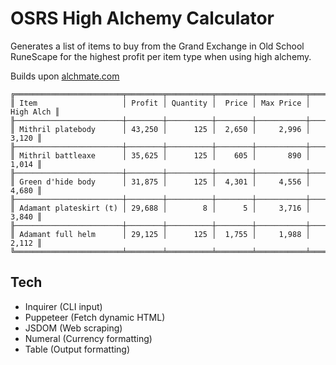 # OSRS High Alchemy Calculator

Generates a list of items to buy from the Grand Exchange in Old School RuneScape for the highest profit per item type when using high alchemy.

Builds upon [alchmate.com](https://alchmate.com/)

```
╔════════════════════════╤════════╤══════════╤════════╤═══════════╤═══════════╗
║ Item                   │ Profit │ Quantity │  Price │ Max Price │ High Alch ║
╟────────────────────────┼────────┼──────────┼────────┼───────────┼───────────╢
║ Mithril platebody      │ 43,250 │      125 │  2,650 │     2,996 │     3,120 ║
╟────────────────────────┼────────┼──────────┼────────┼───────────┼───────────╢
║ Mithril battleaxe      │ 35,625 │      125 │    605 │       890 │     1,014 ║
╟────────────────────────┼────────┼──────────┼────────┼───────────┼───────────╢
║ Green d'hide body      │ 31,875 │      125 │  4,301 │     4,556 │     4,680 ║
╟────────────────────────┼────────┼──────────┼────────┼───────────┼───────────╢
║ Adamant plateskirt (t) │ 29,688 │        8 │      5 │     3,716 │     3,840 ║
╟────────────────────────┼────────┼──────────┼────────┼───────────┼───────────╢
║ Adamant full helm      │ 29,125 │      125 │  1,755 │     1,988 │     2,112 ║
╚════════════════════════╧════════╧══════════╧════════╧═══════════╧═══════════╝
```

## Tech

- Inquirer (CLI input)
- Puppeteer (Fetch dynamic HTML)
- JSDOM (Web scraping)
- Numeral (Currency formatting)
- Table (Output formatting)
